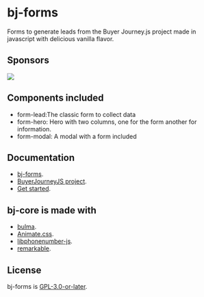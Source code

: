 # bj-forms
Forms to generate leads from the Buyer Journey.js project made in javascript with delicious vanilla flavor.
## Sponsors
[<img src="https://www.conference.com.mx/web/image/website/3/logo/Conference?unique=cb769b7">](https://www.conference.com.mx/comercializacion-digital)
## Components included
- form-lead:The classic form to collect data
- form-hero: Hero with two columns, one for the form another for information.
- form-modal: A modal with a form included

## Documentation 
- [bj-forms](https://buyerjourney.ninja/).
- [BuyerJourneyJS project](https://buyerjourney.ninja/).
- [Get started](https://buyerjourney.ninja/get-started).

## bj-core is made with
- [bulma](https://bulma.io/).
- [Animate.css](https://animate.style/).
- [libphonenumber-js](https://gitlab.com/catamphetamine/libphonenumber-js).
- [remarkable](https://github.com/jonschlinkert/remarkable).

## License
bj-forms is [GPL-3.0-or-later](./LICENSE).